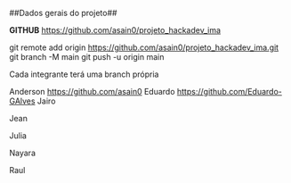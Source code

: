 ##Dados gerais do projeto##

**GITHUB**
https://github.com/asain0/projeto_hackadev_ima


git remote add origin https://github.com/asain0/projeto_hackadev_ima.git
git branch -M main
git push -u origin main

Cada integrante terá uma branch própria

Anderson 
https://github.com/asain0
Eduardo
https://github.com/Eduardo-GAlves
Jairo

Jean

Julia

Nayara

Raul